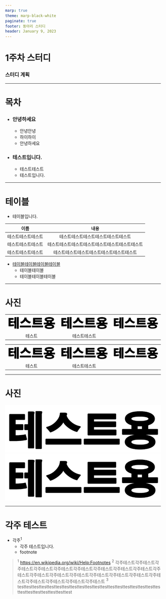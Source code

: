 ```yaml
---
marp: true
theme: marp-black-white
paginate: true
footer: 동아리 스터디
header: January 9, 2023
---
```


<!-- _class: lead -->

# 1주차 스터디

### 스터디 계획

---

# 목차

* ### 안녕하세요
  * 안녕안녕
  * 하이하이
  * 안녕하세요
* ### 테스트입니다.
  * 테스트테스트
  * 테스트입니다.

---

# 테이블

* 테이블입니다.

<center>

|이름|내용|
|:------:|:---:|
|테스트테스트테스트|테스트테스트테스트테스트테스트테스트
|테스트테스트테스트|테스트테스트테스트테스트테스트테스트테스트테스트
|테스트테스트테스트|테스트테스트테스트테스트테스트테스트테스트

</center>

* <a href="https://www.example.com/">테이블테이블테이블테이블</a>
  * 테이블테이블
  * 테이블테이블테이블

---

# 사진

<table align=center>
<tr>
  <td><img width="400" src="images/test.jpg"></td>
  <td><img width="400" src="images/test.jpg"></td>
  <td><img width="400" src="images/test.jpg"></td>
</tr>
<tr align=center>
  <td>테스트</td>
  <td>테스트테스트</td>
</tr>
</table>

<table class="table_clean" align=center>
<tr>
  <td><img width="400" src="images/test.jpg"></td>
  <td><img width="400" src="images/test.jpg"></td>
  <td><img width="400" src="images/test.jpg"></td>
</tr>
<tr align=center>
  <td>테스트</td>
  <td>테스트테스트</td>
</tr>
</table>

---

# 사진

![width:450px center](images/test.jpg)
![w:400px h:125px center](images/test.jpg)

---

# 각주 테스트

* 각주$^1$
  * 각주 테스트입니다.
  * footnote

> $^1$ https://en.wikipedia.org/wiki/Help:Footnotes
> $^2$ 각주테스트각주테스트각주테스트각주테스트각주테스트각주테스트각주테스트각주테스트각주테스트각주테스트각주테스트각주테스트각주테스트각주테스트각주테스트각주테스트각주테스트각주테스트각주테스트각주테스트각주테스트
> $^3$ testtesttesttesttesttesttesttesttesttesttesttesttesttesttesttesttesttesttesttesttesttesttesttesttesttest

